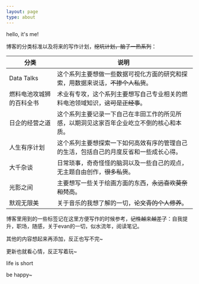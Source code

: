 ```yaml
---
layout: page
type: about
---
```


hello, it's me!

博客的分类标准以及将来的写作计划，~~挖坑计划，脑子一热系列~~：

分类|说明
---|---
Data Talks|这个系列主要想做一些数据可视化方面的研究和探索，用数据来说话，~~不掺个人私货~~。
燃料电池攻城狮的百科全书|术业有专攻，这个系列主要想写自己专业相关的燃料电池领域知识，~~这可是正经事~~。
日企的经营之道|这个系列主要记录一下自己在丰田工作的所见所感，以期洞见这家百年企业屹立不倒的核心和本质。
人生有序计划|这个系列主要想探索一下如何高效有序的管理自己的生活，包括自己的月度反省和一些成长心得。
大千杂谈|日常琐事，奇奇怪怪的脑洞以及一些自己的观点，无主题自由创作，~~很多私货~~。
光影之间|主要想写一些关于绘画方面的东西，~~永远喜欢莫奈和梵高~~。
默观无限美|关于音乐的我想了解的一切，~~论文青的个人修养~~。


博客里用到的一些标签记在这里方便写作的时候参考，~~记性越来越差了~~：自我提升，职场，随感，关于evan的一切，似水流年，阅读笔记。

其他的内容想起来再添加，反正也写不完~

更新也就看心情，反正写着玩~

life is short

be happy~
